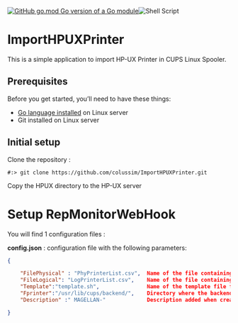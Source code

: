 [![GitHub go.mod Go version of a Go module](https://img.shields.io/github/go-mod/go-version/gomods/athens.svg)](https://github.com/gomods/athens)![Shell Script](https://img.shields.io/badge/shell_script-%23121011.svg?style=for-the-badge&logo=gnu-bash&logoColor=white)


# ImportHPUXPrinter
This is a simple application to import HP-UX Printer in CUPS Linux Spooler.

## Prerequisites

Before you get started, you’ll need to have these things:

* [Go language installed](https://go.dev/) on Linux server
* Git installed on Linux server

## Initial setup

Clone the repository :

```
#:> git clone https://github.com/colussim/ImportHPUXPrinter.git
```

Copy the HPUX directory to the HP-UX server

# Setup RepMonitorWebHook

You will find 1 configuration files :

**config.json** : configuration file with the following parameters:
```json
{

    "FilePhysical" : "PhyPrinterList.csv",  Name of the file containing the names and ip addresses of the physical printers
    "FileLogical": "LogPrinterList.csv",    Name of the file containing the names of the logical printers
    "Template":"template.sh",               Name of the template file for the definition of the backends
    "Fprinter":"/usr/lib/cups/backend/",    Directory where the backends are stored
    "Description" :" MAGELLAN-"             Description added when creating the printer 

}
```
